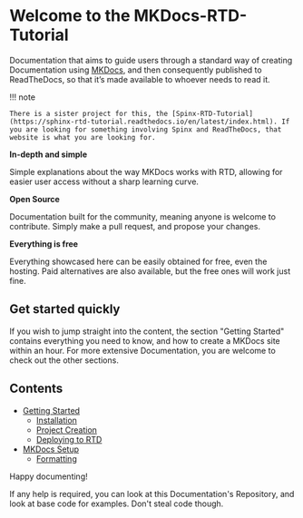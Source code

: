 # Welcome to the MKDocs-RTD-Tutorial

Documentation that aims to guide users through a standard way of creating Documentation using [MKDocs](https://www.mkdocs.org), and then consequently published to ReadTheDocs, so that it’s made available to whoever needs to read it.

!!! note
    
    There is a sister project for this, the [Spinx-RTD-Tutorial](https://sphinx-rtd-tutorial.readthedocs.io/en/latest/index.html). If you are looking for something involving Spinx and ReadTheDocs, that website is what you are looking for.

**In-depth and simple**

Simple explanations about the way MKDocs works with RTD, allowing for easier user access without a sharp learning curve.

**Open Source**

Documentation built for the community, meaning anyone is welcome to contribute. Simply make a pull request, and propose your changes. 

**Everything is free**

Everything showcased here can be easily obtained for free, even the hosting. Paid alternatives are also available, but the free ones will work just fine.

## Get started quickly

If you wish to jump straight into the content, the section "Getting Started" contains everything you need to know, and how to create a MKDocs site within an hour. For more extensive Documentation, you are welcome to check out the other sections.

## Contents

 - [Getting Started](gettingstarted/installation.md)
    - [Installation](gettingstarted/installation.md)
    - [Project Creation](gettingstarted/projectcreate.md)
    - [Deploying to RTD](gettingstarted/deploytortd.md)
- [MKDocs Setup](setup/formatting.md)
    - [Formatting](setup/formatting.md)

Happy documenting!

If any help is required, you can look at this Documentation's Repository, and look at base code for examples. Don't steal code though.